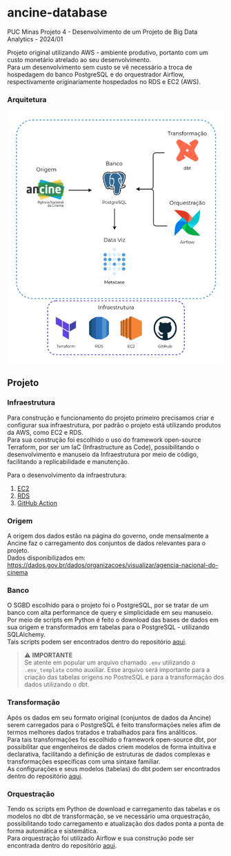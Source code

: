 # ancine-database

PUC Minas Projeto 4 - Desenvolvimento de um Projeto de Big Data Analytics - 2024/01  

Projeto original utilizando AWS - ambiente produtivo, portanto com um custo monetário atrelado ao seu desenvolvimento.  
Para um desenvolvimento sem custo se vê necessário a troca de hospedagem do banco PostgreSQL e do orquestrador Airflow, respectivamente originariamente hospedados no RDS e EC2 (AWS).

### Arquitetura
<img width="600em" src="doc/architecture.png">

## Projeto

### Infraestrutura

Para construção e funcionamento do projeto primeiro precisamos criar e configurar sua infraestrutura, por padrão o projeto está utilizando produtos da AWS, como EC2 e RDS.   
Para sua construção foi escolhido o uso do framework open-source Terraform, por ser um IaC (Infrastructure as Code), possibilitando o desenvolvimento e manuseio da Infraestrutura por meio de código, facilitando a replicabilidade e manutenção.

Para o desenvolvimento da infraestrutura:

1. [EC2](https://github.com/matbragan/ancine-database/tree/main/terraform/ec2)
2. [RDS](https://github.com/matbragan/ancine-database/tree/main/terraform/rds)
3. [GitHub Action](https://github.com/matbragan/ancine-database/tree/main/.github/workflows)

### Origem

A origem dos dados estão na página do governo, onde mensalmente a Ancine faz o carregamento dos conjuntos de dados relevantes para o projeto.   
Dados disponibilizados em: https://dados.gov.br/dados/organizacoes/visualizar/agencia-nacional-do-cinema

### Banco

O SGBD escolhido para o projeto foi o PostgreSQL, por se tratar de um banco com alta performance de query e simplicidade em seu manuseio.   
Por meio de scripts em Python é feito o download das bases de dados em sua origem e transformados em tabelas para o PostgreSQL - utilizando SQLAlchemy.   
Tais scripts podem ser encontrados dentro do repositório [aqui](https://github.com/matbragan/ancine-database/tree/main/airflow/plugins).   
> ⚠️ **IMPORTANTE**  
> Se atente em popular um arquivo chamado `.env` utilizando o `.env_template` como auxiliar. Esse arquivo será importante para a criação das tabelas origens no PostreSQL e para a transformação dos dados utilizando o dbt.

### Transformação

Após os dados em seu formato original (conjuntos de dados da Ancine) serem carregados para o PostgreSQL é feito transformações neles afim de termos melhores dados tratados e trabalhados para fins análiticos.   
Para tais transformações foi escolhido o framework open-source dbt, por possibilitar que engenheiros de dados criem modelos de forma intuitiva e declarativa, facilitando a definição de estruturas de dados complexas e transformações específicas com uma sintaxe familiar.   
As configurações e seus modelos (tabelas) do dbt podem ser encontrados dentro do repositório [aqui](https://github.com/matbragan/ancine-database/tree/main/dbt/ancine).

### Orquestração

Tendo os scripts em Python de download e carregamento das tabelas e os modelos no dbt de transformação, se ve necessário uma orquestração, possibilitando todo carregamento e atualização dos dados ponta a ponta de forma automática e sistemática.   
Para orquestração foi utilizado Airflow e sua construção pode ser encontrada dentro do repositório [aqui](https://github.com/matbragan/ancine-database/tree/main/airflow).